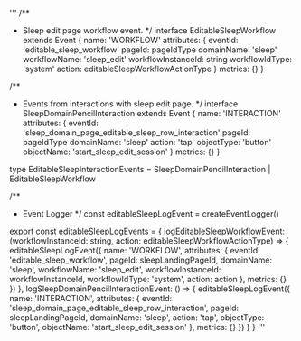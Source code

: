 '''
/**
 * Sleep edit page workflow event.
 */
interface EditableSleepWorkflow extends Event {
    name: 'WORKFLOW'
    attributes: {
        eventId: 'editable_sleep_workflow'
        pageId: pageIdType
        domainName: 'sleep'
        workflowName: 'sleep_edit'
        workflowInstanceId: string
        workflowIdType: 'system'
        action: editableSleepWorkflowActionType
    }
    metrics: {}
}

/**
 * Events from interactions with sleep edit page.
 */
interface SleepDomainPencilInteraction extends Event {
    name: 'INTERACTION'
    attributes: {
        eventId: 'sleep_domain_page_editable_sleep_row_interaction'
        pageId: pageIdType
        domainName: 'sleep'
        action: 'tap'
        objectType: 'button'
        objectName: 'start_sleep_edit_session'
    }
    metrics: {}
}

type EditableSleepInteractionEvents = SleepDomainPencilInteraction |  EditableSleepWorkflow

/**
 * Event Logger
 */
const editableSleepLogEvent = createEventLogger<EditableSleepInteractionEvents>()

export const editableSleepLogEvents = {
    logEditableSleepWorkflowEvent: (workflowInstanceId: string, action: editableSleepWorkflowActionType) => {
        editableSleepLogEvent({
            name: 'WORKFLOW',
            attributes: {
                eventId: 'editable_sleep_workflow',
                pageId: sleepLandingPageId,
                domainName: 'sleep',
                workflowName: 'sleep_edit',
                workflowInstanceId: workflowInstanceId,
                workflowIdType: 'system',
                action: action
            },
            metrics: {}
        })
    },
    logSleepDomainPencilInteractionEvent: () => {
        editableSleepLogEvent({
            name: 'INTERACTION',
            attributes: {
                eventId: 'sleep_domain_page_editable_sleep_row_interaction',
                pageId: sleepLandingPageId,
                domainName: 'sleep',
                action: 'tap',
                objectType: 'button',
                objectName: 'start_sleep_edit_session'
            },
            metrics: {}
        })
    }
  }
  '''
